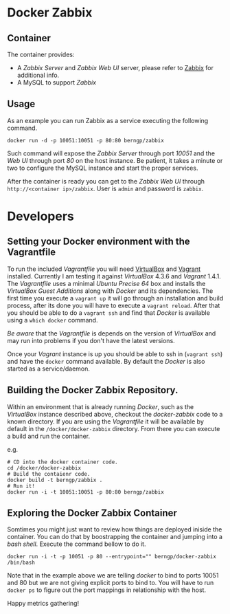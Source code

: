 Docker Zabbix
========================

## Container 

The container provides:

* A *Zabbix Server* and *Zabbix Web UI* server, please refer to [Zabbix](http://www.zabbix.com/) for additional info.
* A MySQL to support *Zabbix*

## Usage

As an example you can run Zabbix as a service executing the following command.

```
docker run -d -p 10051:10051 -p 80:80 berngp/zabbix
```

Such command will expose the *Zabbix Server* through port *10051* and the *Web UI* through port *80* on the host instance. 
Be patient, it takes a minute or two to configure the MySQL instance and start the proper services.

After the container is ready you can get to the *Zabbix Web UI* through `http://<container ip>/zabbix`. User is `admin` and password is `zabbix`.

# Developers

## Setting your Docker environment with the Vagrantfile 

To run the included _Vagrantfile_ you will need [VirtualBox](https://www.virtualbox.org/) and [Vagrant](http://www.vagrantup.com/) installed. Currently I am testing it against _VirtualBox_ 4.3.6 and _Vagrant_ 1.4.1. The _Vagrantfile_ uses a minimal _Ubuntu Precise 64_ box and installs the _VirtualBox Guest Additions_ along with _Docker_ and its dependencies. The first time you execute a `vagrant up` it will go through an installation and build process, after its done you will have to execute a `vagrant reload`. After that you should be able to do a `vagrant ssh` and find that _Docker_ is available using a `which docker` command. 

*Be aware* that the _Vagrantfile_ is depends on the version of _VirtualBox_ and may run into problems if you don't have the latest versions.

Once your _Vagrant_ instance is up you should be able to ssh in (`vagrant ssh`) and have the `docker` command available. By default the _Docker_ is also started as a service/daemon. 

## Building the Docker Zabbix Repository.

Within an environment that is already running _Docker_, such as the _VirtualBox_ instance described above, checkout the *docker-zabbix* code to a known directory. If you are using the _Vagrantfile_ it will be available by default in the `/docker/docker-zabbix` directory. From there you can execute a build and run the container.

e.g. 

```
# CD into the docker container code.
cd /docker/docker-zabbix
# Build the contaienr code.
docker build -t berngp/zabbix .
# Run it!
docker run -i -t 10051:10051 -p 80:80 berngp/zabbix
```

## Exploring the Docker Zabbix Container

Somtimes you might just want to review how things are deployed iniside the container. You can do that by boostrapping the container and jumping into a _bash shell_. Execute the command bellow to do it.

```
docker run -i -t -p 10051 -p 80 --entrypoint="" berngp/docker-zabbix /bin/bash
```

Note that in the example above we are telling _docker_ to bind to ports 10051 and 80 but we are not giving explicit ports to bind to. You will have to run `docker ps` to figure out the port mappings in relationship with the host.


Happy metrics gathering!
